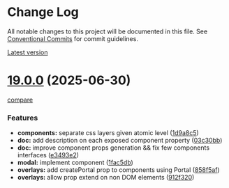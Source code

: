 # Change Log

All notable changes to this project will be documented in this file.
See [Conventional Commits](https://conventionalcommits.org) for commit guidelines.



[Latest version](https://ovh.github.io/design-system/latest/?path=/docs/design-system-changelog--page)


# [19.0.0](https://ovh.github.io/design-system/v19.0.0/?path=/docs/design-system-changelog--page) (2025-06-30)
[compare](https://github.com/ovh/design-system/compare/v18.6.3...v19.0.0)

### Features

* **components:** separate css layers given atomic level ([1d9a8c5](https://github.com/ovh/design-system/commit/1d9a8c5d11b9a4116a166fe3249142669db08a62))
* **doc:** add description on each exposed component property ([03c30bb](https://github.com/ovh/design-system/commit/03c30bb9e9a8ad28d56f2079419b76d066da7c92))
* **doc:** improve component props generation && fix few components interfaces ([e3493e2](https://github.com/ovh/design-system/commit/e3493e23a50fb4cac3d14f0cf4218d7f72f783b1))
* **modal:** implement component ([1fac5db](https://github.com/ovh/design-system/commit/1fac5dbef371ced79895d924311856f80b7af59f))
* **overlays:** add createPortal prop to components using Portal ([858f5af](https://github.com/ovh/design-system/commit/858f5afdba875b2fcc1226a9dc46d2eca13a14dc))
* **overlays:** allow prop extend on non DOM elements ([912f320](https://github.com/ovh/design-system/commit/912f320393cf90d2510f84ff1f0703c89532d4d0))
